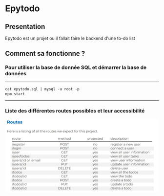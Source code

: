 # Epytodo

## Presentation

Epytodo est un projet ou il fallait faire le backend d'une to-do list

## Comment sa fonctionne ?

### Pour utiliser la base de donnée SQL et démarrer la base de données

--------------------------------------------------------------------------------
    cat epytodo.sql | mysql -u root -p
    npm start
--------------------------------------------------------------------------------

### Liste des différentes routes possibles et leur accessibilité

![image](https://github.com/EnzoLobatoCoutinho/Epytodo/blob/main/Images/Routes.png)


